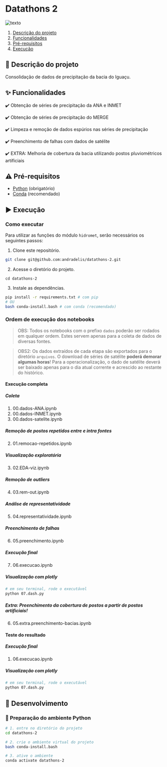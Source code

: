 # Datathons 2

![texto](https://img.shields.io/static/v1?label=linguagem&message=python&color=green&style=flat-square "linguagem")

1. [Descrição do projeto](#descrição-do-projeto)  
2. [Funcionalidades](#funcionalidades)  
3. [Pré-requisitos](#pré-requisitos)  
4. [Execução](#execucao)

## :scroll: Descrição do projeto

Consolidação de dados de precipitação da bacia do Iguaçu.

## :sparkles: Funcionalidades

:heavy_check_mark: Obtenção de séries de precipitação da ANA e INMET

:heavy_check_mark: Obtenção de séries de precipitação do MERGE

:heavy_check_mark: Limpeza e remoção de dados espúrios nas séries de precipitação

:heavy_check_mark: Preenchimento de falhas com dados de satélite

:heavy_check_mark: EXTRA: Melhoria de cobertura da bacia utilizando postos pluviométricos artificiais


## :warning: Pré-requisitos

- [Python](https://www.python.org/) (obrigatório)
- [Conda](https://docs.conda.io/en/latest/) (recomendado)


## :arrow_forward: Execução

### Como executar

Para utilizar as funções do módulo `hidromet`, serão necessários os seguintes passos:

1. Clone este repositório.

```bash
git clone git@github.com:andradelis/datathons-2.git
```

2. Acesse o diretório do projeto.
```
cd datathons-2
```

3. Instale as dependências.

```bash
pip install -r requirements.txt # com pip
# OU 
bash conda-install.bash # com conda (recomendado)
```

### Ordem de execução dos notebooks

> OBS: Todos os notebooks com o prefixo `dados` poderão ser rodados em qualquer ordem. Estes servem apenas para a coleta de dados de diversas fontes.

> OBS2: Os dados extraídos de cada etapa são exportados para o diretório `arquivos`. O download de séries de satélite **poderá demorar algumas horas**! Para a operacionalização, o dado de satélite deverá ser baixado apenas para o dia atual corrente e acrescido ao restante do histórico.


#### Execução completa


##### Coleta
1. 00.dados-ANA.ipynb
1. 00.dados-INMET.ipynb
1. 00.dados-satelite.ipynb

##### Remoção de postos repetidos entre e intra fontes
2. 01.remocao-repetidos.ipynb

##### Visualização exploratória
3. 02.EDA-viz.ipynb

##### Remoção de outliers
4. 03.rem-out.ipynb

##### Análise de representatividade
5. 04.representatividade.ipynb

##### Preenchimento de falhas
6. 05.preenchimento.ipynb

##### Execução final
7. 06.execucao.ipynb

##### Visualização com plotly
```bash
# em seu terminal, rode o executável
python 07.dash.py
```

##### Extra: Preenchimento da cobertura de postos a partir de postos artificiais!
6. 05.extra.preenchimento-bacias.ipynb

#### Teste do resultado

##### Execução final
1. 06.execucao.ipynb

##### Visualização com plotly
```bash
# em seu terminal, rode o executável
python 07.dash.py
```


## :construction: Desenvolvimento

### :snake: Preparação do ambiente Python

```bash
# 1. entre no diretório do projeto
cd datathons-2

# 2. crie o ambiente virtual do projeto
bash conda-install.bash

# 3. ative o ambiente
conda activate datathons-2
```

